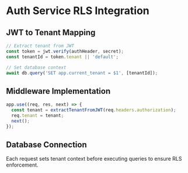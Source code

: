 # Auth Service RLS Integration

## JWT to Tenant Mapping
```javascript
// Extract tenant from JWT
const token = jwt.verify(authHeader, secret);
const tenantId = token.tenant || 'default';

// Set database context
await db.query('SET app.current_tenant = $1', [tenantId]);
```

## Middleware Implementation
```javascript
app.use((req, res, next) => {
  const tenant = extractTenantFromJWT(req.headers.authorization);
  req.tenant = tenant;
  next();
});
```

## Database Connection
Each request sets tenant context before executing queries to ensure RLS enforcement.